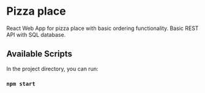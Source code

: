 # Pizza place

React Web App for pizza place with basic ordering functionality. 
Basic REST API with SQL database.

## Available Scripts

In the project directory, you can run:

### `npm start`
